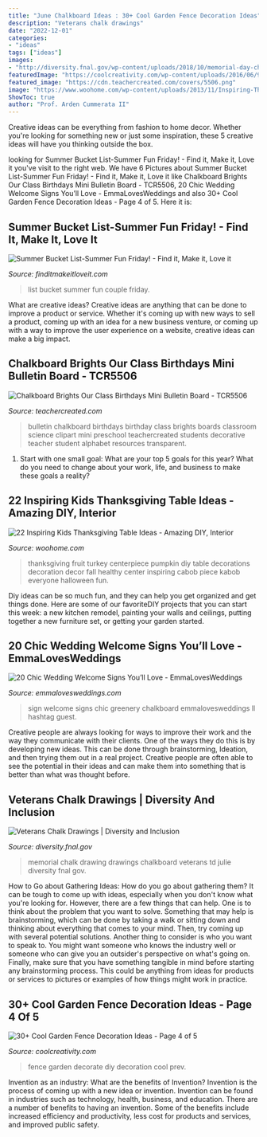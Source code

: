 ```yaml
---
title: "June Chalkboard Ideas : 30+ Cool Garden Fence Decoration Ideas"
description: "Veterans chalk drawings"
date: "2022-12-01"
categories:
- "ideas"
tags: ["ideas"]
images:
- "http://diversity.fnal.gov/wp-content/uploads/2018/10/memorial-day-chalkboard_2014.jpg"
featuredImage: "https://coolcreativity.com/wp-content/uploads/2016/06/9Cool-DIY-Ideas-To-Decorate-Your-Garden-Fence.jpg"
featured_image: "https://cdn.teachercreated.com/covers/5506.png"
image: "https://www.woohome.com/wp-content/uploads/2013/11/Inspiring-Thanksgiving-Kids-Tables-4.jpg"
ShowToc: true
author: "Prof. Arden Cummerata II"
---
```



Creative ideas can be everything from fashion to home decor. Whether you're looking for something new or just some inspiration, these 5 creative ideas will have you thinking outside the box.

	

		
looking for Summer Bucket List-Summer Fun Friday! - Find it, Make it, Love it you've visit to the right web. We have 6 Pictures about Summer Bucket List-Summer Fun Friday! - Find it, Make it, Love it like Chalkboard Brights Our Class Birthdays Mini Bulletin Board - TCR5506, 20 Chic Wedding Welcome Signs You’ll Love - EmmaLovesWeddings and also 30+ Cool Garden Fence Decoration Ideas - Page 4 of 5. Here it is:
		
    
## Summer Bucket List-Summer Fun Friday! - Find It, Make It, Love It

<img loading=lazy src="http://4.bp.blogspot.com/-mKb3pM2WGnA/UcPIybd0j6I/AAAAAAAACEo/mLee4onZygY/s640/Summer+bucket+list+%25282%2529.jpg" onerror="this.onerror=null;this.src='https://tse4.mm.bing.net/th?id=OIP.xWwSM508xewgjoek5JoyvgAAAA&amp;pid=15.1';" alt="Summer Bucket List-Summer Fun Friday! - Find it, Make it, Love it">

_Source: finditmakeitloveit.com_

>list bucket summer fun couple friday. 

	

What are creative ideas?
Creative ideas are anything that can be done to improve a product or service. Whether it's coming up with new ways to sell a product, coming up with an idea for a new business venture, or coming up with a way to improve the user experience on a website, creative ideas can make a big impact.

    
## Chalkboard Brights Our Class Birthdays Mini Bulletin Board - TCR5506

<img loading=lazy src="https://cdn.teachercreated.com/covers/5506.png" onerror="this.onerror=null;this.src='https://tse4.mm.bing.net/th?id=OIP.KnTt0gA-kk5zv-eHCTVAUAHaIQ&amp;pid=15.1';" alt="Chalkboard Brights Our Class Birthdays Mini Bulletin Board - TCR5506">

_Source: teachercreated.com_

>bulletin chalkboard birthdays birthday class brights boards classroom science clipart mini preschool teachercreated students decorative teacher student alphabet resources transparent. 

	

1. Start with one small goal: What are your top 5 goals for this year? What do you need to change about your work, life, and business to make these goals a reality? 

    
## 22 Inspiring Kids Thanksgiving Table Ideas - Amazing DIY, Interior

<img loading=lazy src="https://www.woohome.com/wp-content/uploads/2013/11/Inspiring-Thanksgiving-Kids-Tables-4.jpg" onerror="this.onerror=null;this.src='https://tse4.mm.bing.net/th?id=OIP.XKAGHeiCcGiwmYp466UrmgHaLK&amp;pid=15.1';" alt="22 Inspiring Kids Thanksgiving Table Ideas - Amazing DIY, Interior">

_Source: woohome.com_

>thanksgiving fruit turkey centerpiece pumpkin diy table decorations decoration decor fall healthy center inspiring cabob piece kabob everyone halloween fun. 

	

Diy ideas can be so much fun, and they can help you get organized and get things done. Here are some of our favoriteDIY projects that you can start this week: a new kitchen remodel, painting your walls and ceilings, putting together a new furniture set, or getting your garden started.

    
## 20 Chic Wedding Welcome Signs You’ll Love - EmmaLovesWeddings

<img loading=lazy src="https://emmalovesweddings.com/wp-content/uploads/2019/09/simple-elegant-wedding-sign-ideas-with-greenery.jpg" onerror="this.onerror=null;this.src='https://tse1.mm.bing.net/th?id=OIP.63hu9_uBol4XtZGW0c9EVAHaLH&amp;pid=15.1';" alt="20 Chic Wedding Welcome Signs You’ll Love - EmmaLovesWeddings">

_Source: emmalovesweddings.com_

>sign welcome signs chic greenery chalkboard emmalovesweddings ll hashtag guest. 

	

Creative people are always looking for ways to improve their work and the way they communicate with their clients. One of the ways they do this is by developing new ideas. This can be done through brainstorming, Ideation, and then trying them out in a real project. Creative people are often able to see the potential in their ideas and can make them into something that is better than what was thought before.

    
## Veterans Chalk Drawings | Diversity And Inclusion

<img loading=lazy src="http://diversity.fnal.gov/wp-content/uploads/2018/10/memorial-day-chalkboard_2014.jpg" onerror="this.onerror=null;this.src='https://tse4.mm.bing.net/th?id=OIP.3Jyl3tIyH1NhIhNjioBGVwHaFj&amp;pid=15.1';" alt="Veterans Chalk Drawings | Diversity and Inclusion">

_Source: diversity.fnal.gov_

>memorial chalk drawing drawings chalkboard veterans td julie diversity fnal gov. 

	

How to Go about Gathering Ideas: How do you go about gathering them?
It can be tough to come up with ideas, especially when you don't know what you're looking for. However, there are a few things that can help. One is to think about the problem that you want to solve. Something that may help is brainstorming, which can be done by taking a walk or sitting down and thinking about everything that comes to your mind. Then, try coming up with several potential solutions. Another thing to consider is who you want to speak to. You might want someone who knows the industry well or someone who can give you an outsider's perspective on what's going on. Finally, make sure that you have something tangible in mind before starting any brainstorming process. This could be anything from ideas for products or services to pictures or examples of how things might work in practice.

    
## 30+ Cool Garden Fence Decoration Ideas - Page 4 Of 5

<img loading=lazy src="https://coolcreativity.com/wp-content/uploads/2016/06/9Cool-DIY-Ideas-To-Decorate-Your-Garden-Fence.jpg" onerror="this.onerror=null;this.src='https://tse1.mm.bing.net/th?id=OIP.TbclXT7EXLReJvq50rP6rgHaLG&amp;pid=15.1';" alt="30+ Cool Garden Fence Decoration Ideas - Page 4 of 5">

_Source: coolcreativity.com_

>fence garden decorate diy decoration cool prev. 

	

Invention as an industry: What are the benefits of Invention?
Invention is the process of coming up with a new idea or invention. Invention can be found in industries such as technology, health, business, and education. There are a number of benefits to having an invention. Some of the benefits include increased efficiency and productivity, less cost for products and services, and improved public safety.

